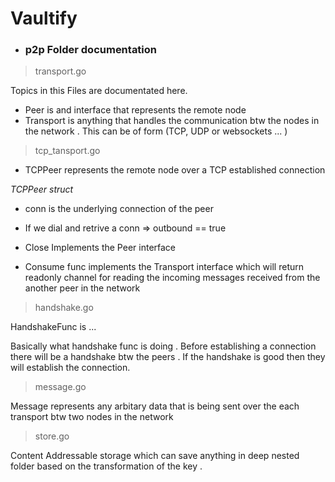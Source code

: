 # Vaultify



- ### p2p Folder documentation

> transport.go

Topics in this Files are documentated here. 

- Peer is and interface that represents the remote node
- Transport is anything that handles the communication btw the nodes in the network . This can be of form (TCP, UDP or websockets ... )

>tcp_tansport.go

- TCPPeer represents the remote node over a TCP established connection

*TCPPeer struct*
- conn is the underlying connection of the peer

- If we dial and retrive a conn => outbound == true

- Close Implements the Peer interface

- Consume func implements the Transport interface which will return readonly channel for reading the  incoming messages received from the another peer in the network

> handshake.go

HandshakeFunc is ...

Basically what handshake func is doing . Before establishing a connection there will be a handshake btw the peers . If the handshake is good then they will establish the connection. 

> message.go 

Message represents any arbitary data that is being sent over the each transport btw two nodes in the network


> store.go 

Content Addressable storage which can save anything in deep nested folder based on the transformation of the key . 